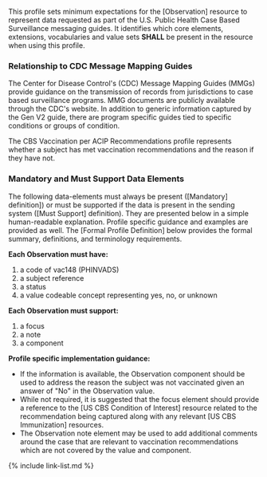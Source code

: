 This profile sets minimum expectations for the [Observation] resource to represent data requested as part of the U.S. Public Health Case Based Surveillance messaging guides. It identifies which core elements, extensions, vocabularies and value sets **SHALL** be present in the resource when using this profile.

### Relationship to CDC Message Mapping Guides

The Center for Disease Control's (CDC) Message Mapping Guides (MMGs) provide guidance on the transmission of records from jurisdictions to case based surveillance programs. MMG documents are publicly available through the CDC's website. In addition to generic information captured by the Gen V2 guide, there are program specific guides tied to specific conditions or groups of condition.

The CBS Vaccination per ACIP Recommendations profile represents whether a subject has met vaccination recommendations and the reason if they have not.

### Mandatory and Must Support Data Elements

The following data-elements must always be present ([Mandatory] definition]) or must be supported if the data is present in the sending system ([Must Support] definition). They are presented below in a simple human-readable explanation.  Profile specific guidance and examples are provided as well.  The [Formal Profile Definition] below provides the formal summary, definitions, and  terminology requirements.  

**Each Observation must have:**

1. a code of vac148 (PHINVADS)
1. a subject reference
1. a status
1. a value codeable concept representing yes, no, or unknown

**Each Observation must support:**

1. a focus
1. a note
1. a component

**Profile specific implementation guidance:**

- If the information is available, the Observation component should be used to address the reason the subject was not vaccinated given an answer of "No" in the Observation value.
- While not required, it is suggested that the focus element should provide a reference to the [US CBS Condition of Interest] resource related to the recommendation being captured along with any relevant [US CBS Immunization] resources.
- The Observation note element may be used to add additional comments around the case that are relevant to vaccination recommendations which are not covered by the value and component.

{% include link-list.md %}